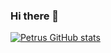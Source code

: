 ### Hi there 👋

<!-- 
**petrusmatiros/petrusmatiros** is a ✨ _special_ ✨ repository because its `README.md` (this file) appears on your GitHub profile.

Here are some ideas to get you started:

- 🔭 I’m currently working on ...
- 🌱 I’m currently learning ...
- 👯 I’m looking to collaborate on ...
- 🤔 I’m looking for help with ...
- 💬 Ask me about ...
- 📫 How to reach me: ...
- 😄 Pronouns: ...
- ⚡ Fun fact: ...
 -->
 
 [![Petrus GitHub stats](https://github-readme-stats.vercel.app/api?username=petrusmatiros)](https://github.com/anuraghazra/github-readme-stats)

